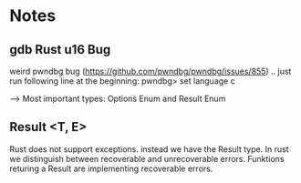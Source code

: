 # Notes

## gdb Rust u16 Bug
weird pwndbg bug (https://github.com/pwndbg/pwndbg/issues/855) .. just run following line at the beginning:
pwndbg> set language c

--> Most important types: Options Enum and Result Enum

## Result <T, E>
Rust does not support exceptions. instead we have the Result type. In rust we distinguish between recoverable and unrecoverable errors. Funktions returing a Result are implementing recoverable errors.

